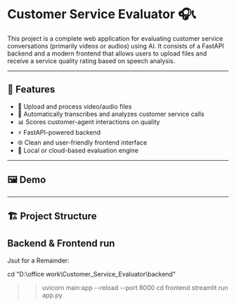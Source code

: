 # Customer Service Evaluator 🎧📞

This project is a complete web application for evaluating customer service conversations (primarily  videos or audios) using AI. It consists of a FastAPI backend and a modern frontend that allows users to upload files and receive a service quality rating based on speech analysis.

---

## 🔧 Features

- 🎥 Upload and process video/audio files
- 🧠 Automatically transcribes and analyzes customer service calls
- 📊 Scores customer-agent interactions on quality
- ⚡ FastAPI-powered backend
- 🌐 Clean and user-friendly frontend interface
- 💾 Local or cloud-based evaluation engine

---

## 🖼️ Demo



---

## 🏗️ Project Structure



## Backend & Frontend run

Jsut for a Remainder:

cd "D:\office work\Customer_Service_Evaluator\backend"
>> uvicorn main:app --reload --port 8000
cd frontend
streamlit run app.py
